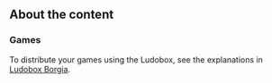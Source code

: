 ## About the content

### Games

To distribute your games using the Ludobox, see the explanations in [Ludobox Borgia](https://github.com/ludobox/ludobox-borgia).
